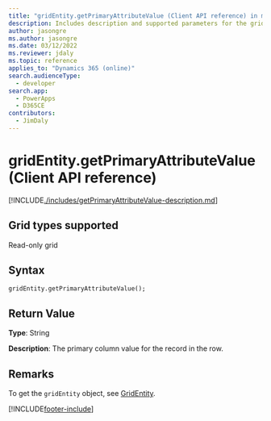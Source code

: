 ```yaml
---
title: "gridEntity.getPrimaryAttributeValue (Client API reference) in model-driven apps| MicrosoftDocs"
description: Includes description and supported parameters for the gridEntity.getPrimaryAttributeValue method.
author: jasongre
ms.author: jasongre
ms.date: 03/12/2022
ms.reviewer: jdaly
ms.topic: reference
applies_to: "Dynamics 365 (online)"
search.audienceType: 
  - developer
search.app: 
  - PowerApps
  - D365CE
contributors:
  - JimDaly
---
```

# gridEntity.getPrimaryAttributeValue (Client API reference)



[!INCLUDE[./includes/getPrimaryAttributeValue-description.md](./includes/getPrimaryAttributeValue-description.md)]

## Grid types supported

Read-only grid

## Syntax

`gridEntity.getPrimaryAttributeValue();`

## Return Value

**Type**: String

**Description**: The primary column value for the record in the row.

## Remarks

To get the `gridEntity` object, see [GridEntity](../gridentity.md). 



[!INCLUDE[footer-include](../../../../../../includes/footer-banner.md)]